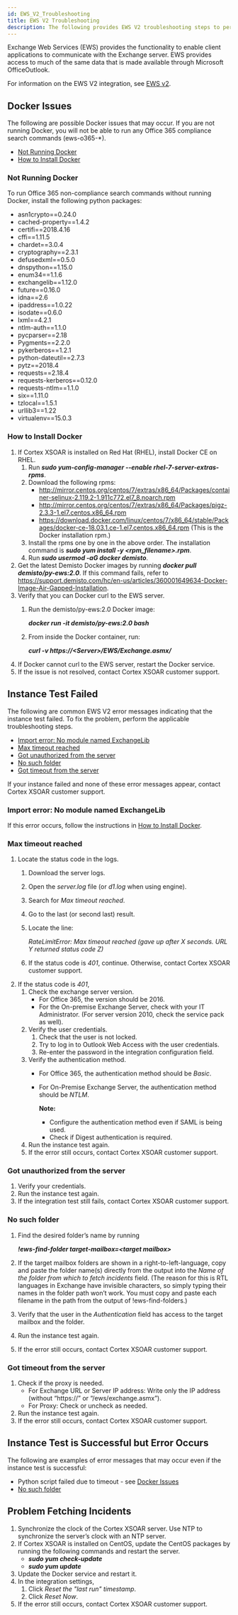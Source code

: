 ```yaml
---
id: EWS_V2_Troubleshooting
title: EWS V2 Troubleshooting  
description: The following provides EWS V2 troubleshooting steps to perform before contacting Cortex XSOAR customer support for help.
---
```



Exchange Web Services (EWS) provides the functionality to enable client applications to communicate with the Exchange server. EWS provides access to much of the same data that is made available through Microsoft OfficeOutlook.

For information on the EWS V2 integration, see [EWS v2](https://xsoar.pan.dev/docs/reference/integrations/ews-v2).


## Docker Issues
The following are possible Docker issues that may occur. If you are not running Docker, you will not be able to run any Office 365 compliance search commands (ews-o365-*).

- [Not Running Docker](#not-running-docker)
- [How to Install Docker](#how-to-install-docker)

### Not Running Docker 

To run Office 365 non-compliance search commands without running Docker, install the following python packages:
- asn1crypto==0.24.0
- cached-property==1.4.2
- certifi==2018.4.16
- cffi==1.11.5
- chardet==3.0.4
- cryptography==2.3.1
- defusedxml==0.5.0
- dnspython==1.15.0
- enum34==1.1.6
- exchangelib==1.12.0
- future==0.16.0
- idna==2.6
- ipaddress==1.0.22
- isodate==0.6.0
- lxml==4.2.1
- ntlm-auth==1.1.0
- pycparser==2.18
- Pygments==2.2.0
- pykerberos==1.2.1
- python-dateutil==2.7.3
- pytz==2018.4
- requests==2.18.4
- requests-kerberos==0.12.0
- requests-ntlm==1.1.0
- six==1.11.0
- tzlocal==1.5.1
- urllib3==1.22
- virtualenv==15.0.3



### How to Install Docker 
1. If Cortex XSOAR is installed on Red Hat (RHEL), install Docker CE on RHEL.
   1. Run ***sudo yum-config-manager --enable rhel-7-server-extras-rpms***.
   2. Download the following rpms:
      - http://mirror.centos.org/centos/7/extras/x86_64/Packages/container-selinux-2.119.2-1.911c772.el7_8.noarch.rpm
      - http://mirror.centos.org/centos/7/extras/x86_64/Packages/pigz-2.3.3-1.el7.centos.x86_64.rpm
      - https://download.docker.com/linux/centos/7/x86_64/stable/Packages/docker-ce-18.03.1.ce-1.el7.centos.x86_64.rpm (This is the Docker installation rpm.)
   3. Install the rpms one by one in the above order. The installation command is
       ***sudo yum install -y &lt;rpm_filename&gt;.rpm***.
   4. Run ***sudo usermod -aG docker demisto***.
2. Get the latest Demisto Docker images by running ***docker pull demisto/py-ews:2.0***. If this command fails, refer to https://support.demisto.com/hc/en-us/articles/360001649634-Docker-Image-Air-Gapped-Installation.
3. Verify that you can Docker curl to the EWS server.
   1. Run the demisto/py-ews:2.0 Docker image:

      ***docker run -it demisto/py-ews:2.0 bash***
   2. From inside the Docker container, run:

      ***curl -v https://&lt;Server&gt;/EWS/Exchange.asmx/***
3. If Docker cannot curl to the EWS server, restart the Docker service.
4. If the issue is not resolved, contact Cortex XSOAR customer support.

## Instance Test Failed
The following are common EWS V2 error messages indicating that the instance test failed. To fix the problem, perform the applicable troubleshooting steps.
- [Import error: No module named ExchangeLib](#import-error-no-module-named-exchangelib)
- [Max timeout reached](#max-timeout-reached)
- [Got unauthorized from the server](#got-unauthorized-from-the-server)
- [No such folder](#no-such-folder)
- [Got timeout from the server](#got-timeout-from-the-server)

If your instance failed and none of these error messages appear, contact Cortex XSOAR customer support.

### Import error: No module named ExchangeLib
If this error occurs, follow the instructions in [How to Install Docker](#how-to-install-docker).

### Max timeout reached
1. Locate the status code in the logs.
   1. Download the server logs.
   2. Open the *server.log* file (or *d1.log* when using engine).
   3. Search for *Max timeout reached*.
   4. Go to the last (or second last) result.
   5. Locate the line:

      *RateLimitError: Max timeout reached (gave up after X seconds. URL Y returned status code Z)*
    2. If the status code is *401*, continue. Otherwise, contact Cortex XSOAR customer support.     
2. If the status code is *401*,
   1. Check the exchange server version.
      - For Office 365, the version should be 2016.
      - For the On-premise Exchange Server, check with your IT Administrator. (For server version 2010, check the service pack as well).
   2. Verify the user credentials.
      1. Check that the user is not locked.
      2. Try to log in to Outlook Web Access with the user credentials.
      3. Re-enter the password in the integration configuration field.
   3. Verify the authentication method.
      - For Office 365, the authentication method should be *Basic*.
      - For On-Premise Exchange Server, the authentication method should be *NTLM*.

         **Note:** 
         - Configure the authentication method even if SAML is being used.
         - Check if Digest authentication is required. 
   4. Run the instance test again.
   5. If the error still occurs, contact Cortex XSOAR customer support.

### Got unauthorized from the server
1. Verify your credentials.
2. Run the instance test again.
3. If the integration test still fails, contact Cortex XSOAR customer support.

### No such folder
1. Find the desired folder’s name by running

   ***!ews-find-folder target-mailbox=&lt;target mailbox&gt;***

2. If the target mailbox folders are shown in a right-to-left-language, copy and paste the folder name(s) directly from the output into the *Name of the folder from which to fetch incidents* field. (The reason for this is RTL languages in Exchange have invisible characters, so simply typing their names in the folder path won’t work. You must copy and paste each filename in the path from the output of !ews-find-folders.)
2. Verify that the user in the *Authentication* field has access to the target mailbox and the folder.
4. Run the instance test again.
3. If the error still occurs, contact Cortex XSOAR customer support.


### Got timeout from the server
1. Check if the proxy is needed.
   - For Exchange URL or Server IP address: Write only the IP address (without “https://” or “/ews/exchange.asmx”).
   - For Proxy: Check or uncheck as needed.
4. Run the instance test again.
3. If the error still occurs, contact Cortex XSOAR customer support.


## Instance Test is Successful but Error Occurs
The following are examples of error messages that may occur even if the instance test is successful:
- Python script failed due to timeout - see [Docker Issues](#docker-issues)
- [No such folder](#no-such-folder)


## Problem Fetching Incidents
1. Synchronize the clock of the Cortex XSOAR server. Use NTP to synchronize the server’s clock with an NTP server.
2. If Cortex XSOAR is installed on CentOS, update the CentOS packages by running the following commands and restart the server.
   - ***sudo yum check-update***
   - ***sudo yum update***
3. Update the Docker service and restart it.
4. In the integration settings, 
   1. Click *Reset the "last run" timestamp*.
   2. Click *Reset Now*.
5. If the error still occurs, contact Cortex XSOAR customer support.






